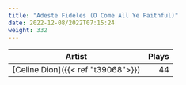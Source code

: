 ```yaml
---
title: "Adeste Fideles (O Come All Ye Faithful)"
date: 2022-12-08/2022T07:15:24
weight: 332
---
```




 Artist | Plays 
----- | -----:
[Celine Dion]({{< ref "t39068">}}) | 44

